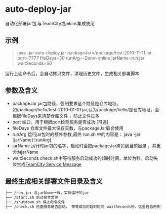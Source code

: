 # auto-deploy-jar
自动化部署jar包,与TeamCity或jekins集成使用

## 示例
> java -jar auto-deploy.jar packageJar=/package/test-2010-11-11.jar port=7777 fileDays=30 runArg=-Denv=online jarName=run.jar waitSeconds=60

运行上面命令后，会自动拷贝文件，清理历史文件，生成相关部署脚本

## 参数及含义
- packageJar jar包路径，强制要求这个路径是仓库地址。如/package/hello/test-2010-01-01.jar,认为/package/hello/是仓库地址，会根据fileDays来清楚仓库文件 ，防止文件过多
- port 端口，用于根据port检测服务是否成功 [可选]
- fileDays 仓库文件最大保存天数，与packageJar联合使用
- runArg 运行jar包时的额外参数,最终 run.sh 中的内容是： java -jar [jarName] [runArg]
- jarName 运行时jar包的名字，启动时会把packageJar拷贝到当前目录 ，并重命为jarName
- waitSeconds check.sh中等待服务启动成功的超时时间，单位为秒。启动失败生成[TeamCity Service Message](https://confluence.jetbrains.com/display/TCD9/Build+Script+Interaction+with+TeamCity?&_ga=2.40264418.1506726782.1573278037-1889108018.1569807688#BuildScriptInteractionwithTeamCity-reportingMessagesForBuildLogReportingMessagesForBuildLog)

## 最终生成相关部署文件目录及含义

```bash
├── /run.jar 与jarName一致，实际运行的jar
├── /start.sh 启动命令文件
├── /shutdown.sh 停止命令文件
├── /check.sh 检查服务是否启动， 等等成功的超时时间 waitSeconds秒。这里若启用失败会生成TeamCity 的失败Message. 
 
```

